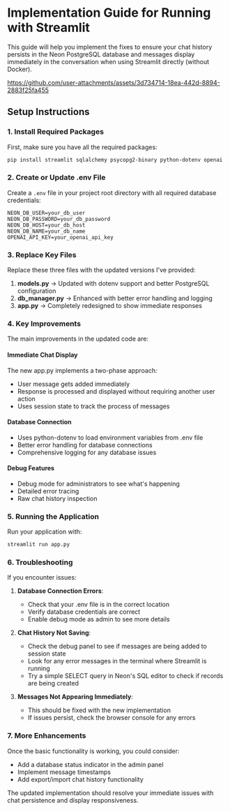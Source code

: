 # Implementation Guide for Running with Streamlit

This guide will help you implement the fixes to ensure your chat history persists in the Neon PostgreSQL database and messages display immediately in the conversation when using Streamlit directly (without Docker).

https://github.com/user-attachments/assets/3d734714-18ea-442d-8894-2883f25fa455


## Setup Instructions

### 1. Install Required Packages

First, make sure you have all the required packages:

```bash
pip install streamlit sqlalchemy psycopg2-binary python-dotenv openai
```

### 2. Create or Update .env File

Create a `.env` file in your project root directory with all required database credentials:

```
NEON_DB_USER=your_db_user
NEON_DB_PASSWORD=your_db_password
NEON_DB_HOST=your_db_host
NEON_DB_NAME=your_db_name
OPENAI_API_KEY=your_openai_api_key
```

### 3. Replace Key Files

Replace these three files with the updated versions I've provided:

1. **models.py** → Updated with dotenv support and better PostgreSQL configuration
2. **db_manager.py** → Enhanced with better error handling and logging
3. **app.py** → Completely redesigned to show immediate responses

### 4. Key Improvements

The main improvements in the updated code are:

#### Immediate Chat Display

The new app.py implements a two-phase approach:
- User message gets added immediately
- Response is processed and displayed without requiring another user action
- Uses session state to track the process of messages

#### Database Connection

- Uses python-dotenv to load environment variables from .env file
- Better error handling for database connections
- Comprehensive logging for any database issues

#### Debug Features

- Debug mode for administrators to see what's happening
- Detailed error tracing 
- Raw chat history inspection

### 5. Running the Application

Run your application with:

```bash
streamlit run app.py
```

### 6. Troubleshooting

If you encounter issues:

1. **Database Connection Errors**:
   - Check that your .env file is in the correct location
   - Verify database credentials are correct
   - Enable debug mode as admin to see more details

2. **Chat History Not Saving**:
   - Check the debug panel to see if messages are being added to session state
   - Look for any error messages in the terminal where Streamlit is running
   - Try a simple SELECT query in Neon's SQL editor to check if records are being created

3. **Messages Not Appearing Immediately**:
   - This should be fixed with the new implementation
   - If issues persist, check the browser console for any errors

### 7. More Enhancements

Once the basic functionality is working, you could consider:
- Add a database status indicator in the admin panel
- Implement message timestamps
- Add export/import chat history functionality

The updated implementation should resolve your immediate issues with chat persistence and display responsiveness.
